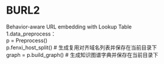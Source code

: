 # BURL2
Behavior-aware URL embedding with Lookup Table  
1.data_preprocess：  
    p = Preprocess()  
    p.fenxi_host_split()  # 生成复用对齐域名列表并保存在当前目录下  
    graph = p.build_graph()  # 生成知识图谱字典并保存在当前目录下  
